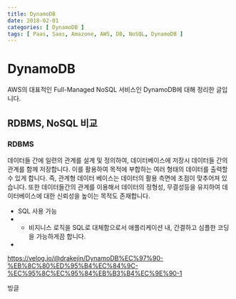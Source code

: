 ```yaml
---
title: DynamoDB
date: 2018-02-01
categories: [ DynamoDB ]
tags: [ Paas, Saas, Amazone, AWS, DB, NoSQL, DynamoDB ]
---
```


# DynamoDB

AWS의 대표적인 Full-Managed NoSQL 서비스인 DynamoDB에 대해 정리한 글입니다.

## RDBMS, NoSQL 비교

### RDBMS
데이터들 간에 일련의 관계를 설계 및 정의하여, 데이터베이스에 저장시 데이터들 간의 관계를 함께 저장합니다. 이를 활용하여 목적에 부합하는 여러 형태의 데이터를 출력할 수 있게 합니다. 즉, 관계형 데이터 베이스는 데이터의 활용 측면에 초점이 맞추어져 있습니다. 또한 데이터들간의 관계를 이용해서 데이터의 정형성, 무결성등을 유지하여 데이터베이스에 대한 신뢰성을 높이는 목적도 존재합니다.

- SQL 사용 가능
- - 비지니스 로직을 SQL로 대체함으로서 애플리케이션 내, 간결하고 심플한 코딩을 가능하게끔 합니다.
- 


https://velog.io/@drakejin/DynamoDB%EC%97%90-%EB%8C%80%ED%95%B4%EC%84%9C-%EC%95%8C%EC%95%84%EB%B3%B4%EC%9E%90-1

빙글 